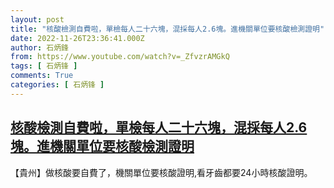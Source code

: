 ```yaml
---
layout: post
title: "核酸檢測自費啦，單檢每人二十六塊，混採每人2.6塊。進機關單位要核酸檢測證明"
date: 2022-11-26T23:36:41.000Z
author: 石炳鋒
from: https://www.youtube.com/watch?v=_ZfvzrAMGkQ
tags: [ 石炳锋 ]
comments: True
categories: [ 石炳锋 ]
---
```

<!--1669505801000-->
[核酸檢測自費啦，單檢每人二十六塊，混採每人2.6塊。進機關單位要核酸檢測證明](https://www.youtube.com/watch?v=_ZfvzrAMGkQ)
------

<div>
【貴州】做核酸要自費了，機關單位要核酸證明,看牙齒都要24小時核酸證明。
</div>
